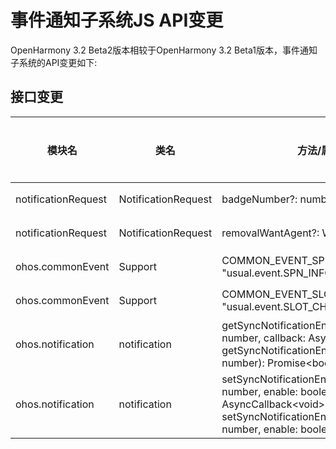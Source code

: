 # 事件通知子系统JS API变更

OpenHarmony 3.2 Beta2版本相较于OpenHarmony 3.2 Beta1版本，事件通知子系统的API变更如下:

## 接口变更

| 模块名 | 类名 | 方法/属性/枚举/常量 | 变更类型 |
|---|---|---|---|
| notificationRequest | NotificationRequest | badgeNumber?: number; | 新增 |
| notificationRequest | NotificationRequest | removalWantAgent?: WantAgent; | 新增 |
| ohos.commonEvent | Support | COMMON_EVENT_SPN_INFO_CHANGED = "usual.event.SPN_INFO_CHANGED" | 新增 |
| ohos.commonEvent | Support | COMMON_EVENT_SLOT_CHANGE = "usual.event.SLOT_CHANGE" | 新增 |
| ohos.notification | notification | getSyncNotificationEnabledForUninstallApp(userId: number, callback: AsyncCallback\<boolean>): void;<br>getSyncNotificationEnabledForUninstallApp(userId: number): Promise\<boolean>; | 新增 |
| ohos.notification | notification | setSyncNotificationEnabledForUninstallApp(userId: number, enable: boolean, callback: AsyncCallback\<void>): void;<br>setSyncNotificationEnabledForUninstallApp(userId: number, enable: boolean): Promise\<void>; | 新增 |

